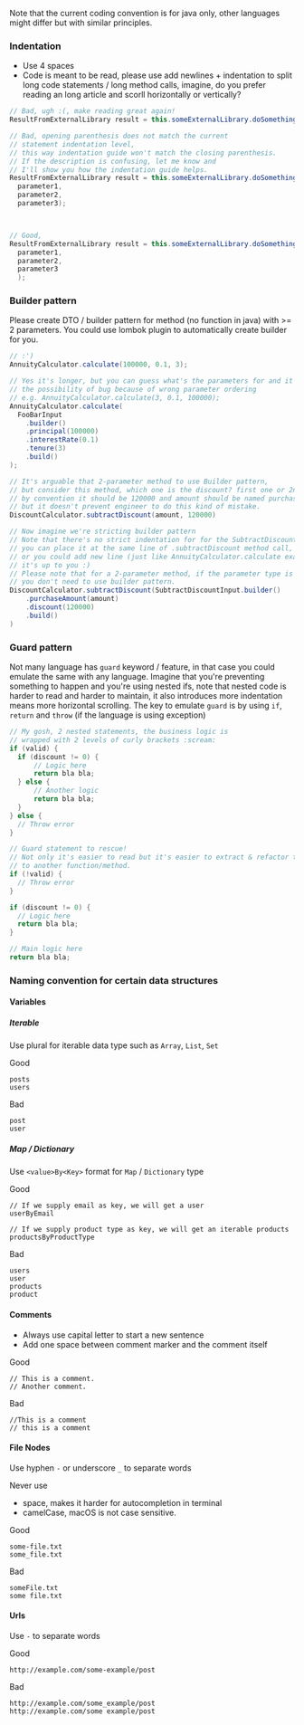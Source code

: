 Note that the current coding convention is for java only, other languages might differ but with similar principles.

### Indentation 
- Use 4 spaces
- Code is meant to be read, please use add newlines + indentation to split long code statements / long method calls, imagine, do you prefer reading an long article and scorll horizontally or vertically?

```java
// Bad, ugh :(, make reading great again!
ResultFromExternalLibrary result = this.someExternalLibrary.doSomethingWithParameter(parameter1, parameter2, parameter3);

// Bad, opening parenthesis does not match the current
// statement indentation level,
// this way indentation guide won't match the closing parenthesis.
// If the description is confusing, let me know and
// I'll show you how the indentation guide helps.
ResultFromExternalLibrary result = this.someExternalLibrary.doSomethingWithParameter(
  parameter1,
  parameter2,
  parameter3);



// Good,
ResultFromExternalLibrary result = this.someExternalLibrary.doSomethingWithParameter(
  parameter1,
  parameter2,
  parameter3
  );
```

### Builder pattern
Please create DTO / builder pattern for method (no function in java) with >= 2 parameters.
You could use lombok plugin to automatically create builder for you.

```java
// :')
AnnuityCalculator.calculate(100000, 0.1, 3);

// Yes it's longer, but you can guess what's the parameters for and it fixes
// the possibility of bug because of wrong parameter ordering
// e.g. AnnuityCalculator.calculate(3, 0.1, 100000);
AnnuityCalculator.calculate(
  FooBarInput
    .builder()
    .principal(100000)
    .interestRate(0.1)
    .tenure(3)
    .build()
);

// It's arguable that 2-parameter method to use Builder pattern,
// but consider this method, which one is the discount? first one or 2nd one?
// by convention it should be 120000 and amount should be named purchaseAmount,
// but it doesn't prevent engineer to do this kind of mistake.
DiscountCalculator.subtractDiscount(amount, 120000)

// Now imagine we're stricting builder pattern
// Note that there's no strict indentation for for the SubtractDiscountInput,
// you can place it at the same line of .subtractDiscount method call,
// or you could add new line (just like AnnuityCalculator.calculate example above),
// it's up to you :)
// Please note that for a 2-parameter method, if the parameter type is different then
// you don't need to use builder pattern.
DiscountCalculator.subtractDiscount(SubtractDiscountInput.builder()
    .purchaseAmount(amount)
    .discount(120000)
    .build()
)
```

### Guard pattern
Not many language has `guard` keyword / feature, in that case you could emulate the same with any language. Imagine that you're preventing something to happen and you're using nested ifs, note that nested code is harder to read and harder to maintain, it also introduces more indentation means more horizontal scrolling. The key to emulate `guard` is by using `if`, `return` and `throw` (if the language is using exception)


```java
// My gosh, 2 nested statements, the business logic is
// wrapped with 2 levels of curly brackets :scream:
if (valid) {
  if (discount != 0) {
      // Logic here
      return bla bla;
  } else {
      // Another logic
      return bla bla;
  }
} else {
  // Throw error
}

// Guard statement to rescue!
// Not only it's easier to read but it's easier to extract & refactor the "branching" logic inside the if statement
// to another function/method.
if (!valid) {
  // Throw error
}

if (discount != 0) {
  // Logic here
  return bla bla;
}

// Main logic here
return bla bla;
```

### Naming convention for certain data structures
#### Variables
##### Iterable
Use plural for iterable data type such as `Array`, `List`, `Set`

Good
```
posts
users
```

Bad
```
post
user
```

##### Map / Dictionary
Use `<value>By<Key>` format for `Map` / `Dictionary` type

Good
```
// If we supply email as key, we will get a user
userByEmail

// If we supply product type as key, we will get an iterable products
productsByProductType
```

Bad
```
users
user
products
product
```

#### Comments
- Always use capital letter to start a new sentence
- Add one space between comment marker and the comment itself

Good
```
// This is a comment.
// Another comment.
```

Bad
```
//This is a comment
// this is a comment
```

#### File Nodes
Use hyphen `-` or underscore `_` to separate words

Never use
- space, makes it harder for autocompletion in terminal
- camelCase, macOS is not case sensitive.

Good
```
some-file.txt
some_file.txt
```

Bad

```
someFile.txt
some file.txt
```


#### Urls
Use `-` to separate words

Good

```
http://example.com/some-example/post
```

Bad

```
http://example.com/some_example/post
http://example.com/some example/post
```

